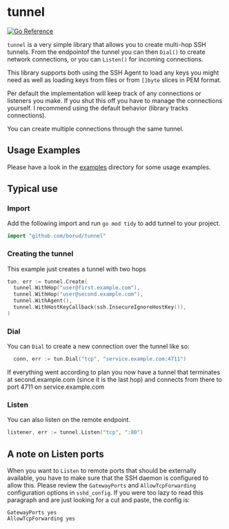 # tunnel

[![Go Reference](https://pkg.go.dev/badge/github.com/borud/tunnel.svg)](https://pkg.go.dev/github.com/borud/tunnel)

`tunnel` is a very simple library that allows you to create multi-hop SSH
tunnels. From the endpointof the tunnel you can then `Dial()` to create network
connections, or you can `Listen()` for incoming connections.

This library supports both using the SSH Agent to load any keys you might need as well as loading keys from files or from `[]byte` slices in PEM format.

Per default the implementation will keep track of any connections or listeners you make.  If you shut this off you have to manage the connections yourself. I recommend using the default behavior (library tracks connections).

You can create multiple connections through the same tunnel.

## Usage Examples

Please have a look in the [examples](examples) directory for some usage examples.

## Typical use

### Import

Add the following import and run `go mod tidy` to add tunnel to your project.

```go
import "github.com/borud/tunnel"
```

### Creating the tunnel

This example just creates a tunnel with two hops

```go
tun, err := tunnel.Create(
  tunnel.WithHop("user@first.example.com"), 
  tunnel.WithHop("user@second.example.com"), 
  tunnel.WithAgent(), 
  tunnel.WithHostKeyCallback(ssh.InsecureIgnoreHostKey()),
)
```

### Dial

You can `Dial` to create a new connection over the tunnel like so:

```go
  conn, err := tun.Dial("tcp", "service.example.com:4711")
```

If everything went according to plan you now have a tunnel that terminates at
second.example.com (since it is the last hop) and connects from there to port
4711 on service.example.com

### Listen

You can also listen on the remote endpoint.

```go
listener, err := tunnel.Listen("tcp", ":80")
```

## A note on Listen ports

When you want to `Listen` to remote ports that should be externally available,
you have to make sure that the SSH daemon is configured to allow this.  Please
review the `GatewayPorts` and `AllowTcpForwarding` configuration options in
`sshd_config`.  If you were too lazy to read this paragraph and are just
looking for a cut and paste, the config is:

```text
GatewayPorts yes
AllowTcpForwarding yes
```
